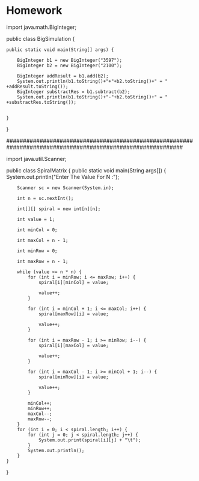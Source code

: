 # Homework
import java.math.BigInteger;

public class BigSimulation {

	public static void main(String[] args) {

		BigInteger b1 = new BigInteger("3597");
		BigInteger b2 = new BigInteger("2100");

		BigInteger addResult = b1.add(b2);
		System.out.println(b1.toString()+"+"+b2.toString()+" = " +addResult.toString());
		BigInteger substractRes = b1.subtract(b2);
		System.out.println(b1.toString()+"-"+b2.toString()+" = " +substractRes.toString());
		
		
	}
}

#############################################################################################################


import java.util.Scanner;

public class SpiralMatrix {
	public static void main(String args[]) {
		System.out.println("Enter The Value For N :");

		Scanner sc = new Scanner(System.in);

		int n = sc.nextInt();

		int[][] spiral = new int[n][n];

		int value = 1;

		int minCol = 0;

		int maxCol = n - 1;

		int minRow = 0;

		int maxRow = n - 1;

		while (value <= n * n) {
			for (int i = minRow; i <= maxRow; i++) {
				spiral[i][minCol] = value;

				value++;
			}

			for (int i = minCol + 1; i <= maxCol; i++) {
				spiral[maxRow][i] = value;

				value++;
			}

			for (int i = maxRow - 1; i >= minRow; i--) {
				spiral[i][maxCol] = value;

				value++;
			}

			for (int i = maxCol - 1; i >= minCol + 1; i--) {
				spiral[minRow][i] = value;

				value++;
			}

			minCol++;
			minRow++;
			maxCol--;
			maxRow--;
		}
		for (int i = 0; i < spiral.length; i++) {
			for (int j = 0; j < spiral.length; j++) {
				System.out.print(spiral[i][j] + "\t");
			}
			System.out.println();
		}
	}
}
